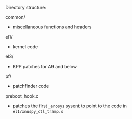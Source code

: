 Directory structure:

common/
- miscellaneous functions and headers

el1/
- kernel code

el3/
- KPP patches for A9 and below

pf/
- patchfinder code

preboot_hook.c
- patches the first `_enosys` sysent to point to the code in
`el1/xnuspy_ctl_tramp.s`
